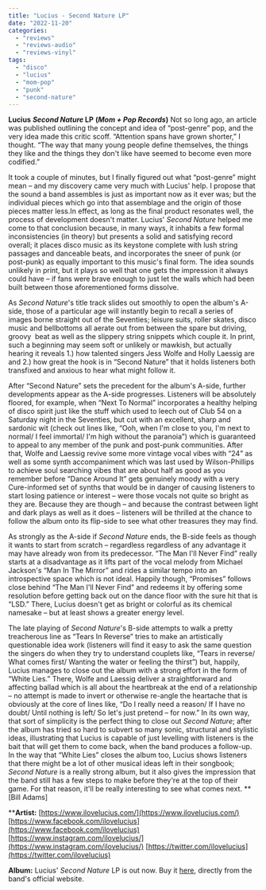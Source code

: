 ```yaml
---
title: "Lucius - Second Nature LP"
date: "2022-11-20"
categories: 
  - "reviews"
  - "reviews-audio"
  - "reviews-vinyl"
tags: 
  - "disco"
  - "lucius"
  - "mom-pop"
  - "punk"
  - "second-nature"
---
```


**Lucius** **_Second Nature_ LP** **(_Mom + Pop Records_)** Not so long ago, an article was published outlining the concept and idea of “post-genre” pop, and the very idea made this critic scoff. “Attention spans have grown shorter,” I thought. “The way that many young people define themselves, the things they like and the things they don't like have seemed to become even more codified.”

It took a couple of minutes, but I finally figured out what “post-genre” might mean – and my discovery came very much with Lucius' help. I propose that the sound a band assembles is just as important now as it ever was; but the individual pieces which go into that assemblage and the origin of those pieces matter less.In effect, as long as the final product resonates well, the process of development doesn't matter. Lucius' _Second Nature_ helped me come to that conclusion because, in many ways, it inhabits a few formal inconsistencies (in theory) but presents a solid and satisfying record overall; it places disco music as its keystone complete with lush string passages and danceable beats, and incorporates the sneer of punk (or post-punk) as equally important to this music's final form. The idea sounds unlikely in print, but it plays so well that one gets the impression it always could have – if fans were brave enough to just let the walls which had been built between those aforementioned forms dissolve.

As _Second Nature_'s title track slides out smoothly to open the album's A-side, those of a particular age will instantly begin to recall a series of images borne straight out of the Seventies; leisure suits, roller skates, disco music and bellbottoms all aerate out from between the spare but driving, groovy  beat as well as the slippery string snippets which couple it. In print, such a beginning may seem soft or unlikely or mawkish, but actually hearing it reveals 1.) how talented singers Jess Wolfe and Holly Laessig are and 2.) how great the hook is in “Second Nature” that it holds listeners both transfixed and anxious to hear what might follow it.

After “Second Nature” sets the precedent for the album's A-side, further developments appear as the A-side progresses. Listeners will be absolutely floored, for example, when “Next To Normal” incorporates a healthy helping of disco spirit just like the stuff which used to leech out of Club 54 on a Saturday night in the Seventies, but cut with an excellent, sharp and sardonic wit (check out lines like, “Ooh, when I'm close to you, I'm next to normal/ I feel immortal/ I'm high without the paranoia”) which is guaranteed to appeal to any member of the punk and post-punk communities. After that, Wolfe and Laessig revive some more vintage vocal vibes with “24” as well as some synth accompaniment which was last used by Wilson-Phillips to achieve soul searching vibes that are about half as good as you remember before “Dance Around It” gets genuinely moody with a very Cure-informed set of synths that would be in danger of causing listeners to start losing patience or interest – were those vocals not quite so bright as they are. Because they are though – and because the contrast between light and dark plays as well as it does – listeners will be thrilled at the chance to follow the album onto its flip-side to see what other treasures they may find.

As strongly as the A-side if _Second Nature_ ends, the B-side feels as though it wants to start from scratch – regardless regardless of any advantage it may have already won from its predecessor. “The Man I'll Never Find” really starts at a disadvantage as it lifts part of the vocal melody from Michael Jackson's “Man In The Mirror” and rides a similar tempo into an introspective space which is not ideal. Happily though, “Promises” follows close behind “The Man I'll Never Find” and redeems it by offering some resolution before getting back out on the dance floor with the sure hit that is “LSD.” There, Lucius doesn't get as bright or colorful as its chemical namesake – but at least shows a greater energy level.

The late playing of _Second Nature_'s B-side attempts to walk a pretty treacherous line as “Tears In Reverse” tries to make an artistically questionable idea work (listeners will find it easy to ask the same question the singers do when they try to understand couplets like, “Tears in reverse/ What comes first/ Wanting the water or feeling the thirst”) but, happily, Lucius manages to close out the album with a strong effort in the form of “White Lies.” There, Wolfe and Laessig deliver a straightforward and affecting ballad which is all about the heartbreak at the end of a relationship – no attempt is made to invert or otherwise re-angle the heartache that is obviously at the core of lines like, “Do I really need a reason/ If I have no doubt/ Until nothing is left/ So let's just pretend – for now.” In its own way, that sort of simplicity is the perfect thing to close out _Second Nature_; after the album has tried so hard to subvert so many sonic, structural and stylistic ideas, illustrating that Lucius is capable of just levelling with listeners is the bait that will get them to come back, when the band produces a follow-up. In the way that “White Lies” closes the album too, Lucius shows listeners that there might be a lot of other musical ideas left in their songbook; _Second Nature_ is a really strong album, but it also gives the impression that the band still has a few steps to make before they're at the top of their game. For that reason, it'll be really interesting to see what comes next. **\[Bill Adams\]

****Artist:** [https://www.ilovelucius.com/](https://www.ilovelucius.com/) [https://www.facebook.com/ilovelucius](https://www.facebook.com/ilovelucius) [https://www.instagram.com/ilovelucius/](https://www.instagram.com/ilovelucius/) [https://twitter.com/ilovelucius](https://twitter.com/ilovelucius)

**Album:** Lucius' _Second Nature_ LP is out now. Buy it [here](https://ilovelucius.store/music/second-nature-transparent-pink-vinyl-lp), directly from the band's official website.
